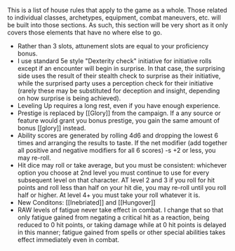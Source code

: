 This is a list of house rules that apply to the game as a whole.  Those related to individual classes, archetypes, equipment, combat maneuvers, etc. will be built into those sections.  As such, this section will be very short as it only covers those elements that have no where else to go.

- Rather than 3 slots, attunement slots are equal to your proficiency bonus.
- I use standard 5e style "Dexterity check" initiative for initiative rolls except if an encounter will begin in surprise.  In that case, the surprising side uses the result of their stealth check to surprise as their initiative, while the surprised party uses a perception check for their initiative (rarely these may be substituted for deception and insight, depending on how surprise is being achieved).
- Leveling Up requires a long rest, even if you have enough experience.
- Prestige is replaced by [[Glory]] from the campaign.  If a any source or feature would grant you bonus prestige, you gain the same amount of bonus [[glory]] instead.
- Ability scores are generated by rolling 4d6 and dropping the lowest 6 times and arranging the results to taste.  If the net modifier (add together all positive and negative modifiers for all 6 scores) -s +2 or less, you may re-roll.
- Hit dice may roll or take average, but you must be consistent: whichever option you choose at 2nd level you must continue to use for every subsequent level on that character.  AT level 2 and 3 if you roll for hit points and roll less than half on your hit die, you may re-roll until you roll half or higher.  At level 4+ you must take your roll whatever it is.
- New Conditons: [[Inebriated]] and [[Hungover]]
- RAW levels of fatigue never take effect in combat. I change that so that only fatigue gained from negating a critical hit as a reaction, being reduced to 0 hit points, or taking damage while at 0 hit points is delayed in this manner; fatigue gained from spells or other special abilities takes effect immediately even in combat.

